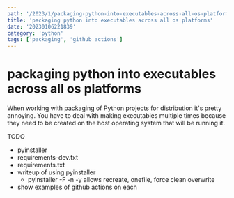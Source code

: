 ```yaml
---
path: '/2023/1/packaging-python-into-executables-across-all-os-platforms-20230106221839'
title: 'packaging python into executables across all os platforms'
date: '20230106221839'
category: 'python'
tags: ['packaging', 'github actions']
---
```


# packaging python into executables across all os platforms
When working with packaging of Python projects for distribution it's pretty annoying.
You have to deal with making executables multiple times because they need to be
created on the host operating system that will be running it.

TODO
- pyinstaller
- requirements-dev.txt
- requirements.txt
- writeup of using pyinstaller
    - pyinstaller <your file here> -F -n <your name> -y
        allows recreate, onefile, force clean overwrite
- show examples of github actions on each


